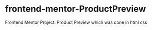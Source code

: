 # frontend-mentor-ProductPreview
Frontend Mentor Project. Product Preview which was done in html css
